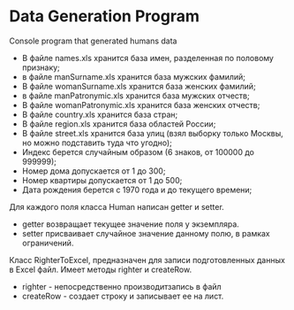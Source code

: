 # Data Generation Program
Сonsole program that generated humans data

- В файле names.xls хранится база имен, разделенная по половому признаку;
- в файле manSurname.xls хранится база мужских фамилий;
- В файле womanSurname.xls хранится база женских фамилий;
- в файле manPatronymic.xls хранится база мужских отчеств;
- В файле womanPatronymic.xls хранится база женских отчеств;
- В файле country.xls хранится база стран;
- В файле region.xls хранится база областей России;
- В файле street.xls хранится база улиц (взял выборку только Москвы, но можно подставить туда что угодно);
- Индекс берется случайным образом (6 знаков, от 100000 до 999999);
- Номер дома допускается от 1 до 300;
- Номер квартиры допускается от 1 до 500;
- Дата рождения берется с 1970 года и до текущего времени;

Для каждого поля класса Human написан getter и setter.
- getter возвращает текущее значение поля у экземпляра.
- setter присваивает случайное значение данному полю, в рамках ограничений.

Класс RighterToExcel, предназначен для записи подготовленных данных в Excel файл.
Имеет методы righter и createRow.
- righter - непосредственно производитзапись в файл
- createRow - создает строку и записывает ее на лист.
